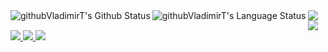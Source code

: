 <a href="#">
    <img align="left" alt="githubVladimirT's Github Status" src="https://github-readme-stats.vercel.app/api?username=githubVladimirT&show_icons=true&theme=highcontrast" />
</a>
<a href="#">
    <img align="left" alt="githubVladimirT's Language Status" src="https://github-readme-stats.vercel.app/api/top-langs/?username=githubVladimirT&show_icons=true&theme=highcontrast" />
</a>
<a href="#">
    <img src="https://img.icons8.com/color/50/000000/golang.png"/>
</a>
<a href="#">
    <img src="https://img.icons8.com/fluency/48/000000/python.png"/>
</a>
<a href="#">
    <img src="https://img.icons8.com/color/48/000000/c-plus-plus-logo.png"/>
</a>
<a href="#">
    <img src="https://img.icons8.com/fluency/48/000000/visual-studio-code-2019.png"/>
</a>
<a href="#">
    <img src="https://img.icons8.com/fluency/48/000000/linux-terminal.png"/>
</a>
